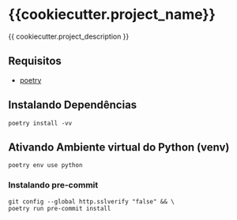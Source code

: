 # {{cookiecutter.project_name}}

{{ cookiecutter.project_description }}

## Requisitos

- [poetry](https://pypi.org/project/poetry/1.2.0a2/)

## Instalando Dependências

```shell
poetry install -vv
```

## Ativando Ambiente virtual do Python (venv)

```shell
poetry env use python
```

### Instalando pre-commit

```shell
git config --global http.sslverify "false" && \
poetry run pre-commit install
```
